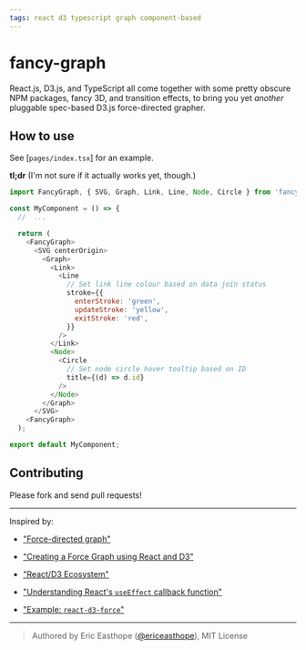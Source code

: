 ```yaml
---
tags: react d3 typescript graph component-based
---
```


# fancy-graph

React.js, D3.js, and TypeScript all come together with some pretty obscure NPM packages, fancy 3D, and transition effects, to bring you yet _another_ pluggable spec-based D3.js force-directed grapher.

## How to use

See [`pages/index.tsx`] for an example.

**tl;dr** (I'm not sure if it actually works yet, though.)

```js
import FancyGraph, { SVG, Graph, Link, Line, Node, Circle } from 'fancy-graph';

const MyComponent = () => {
  //  ...

  return (
    <FancyGraph>
      <SVG centerOrigin>
        <Graph>
          <Link>
            <Line
              // Set link line colour based on data join status
              stroke={{
                enterStroke: 'green',
                updateStroke: 'yellow',
                exitStroke: 'red',
              }}
            />
          </Link>
          <Node>
            <Circle
              // Set node circle hover tooltip based on ID
              title={(d) => d.id}
            />
          </Node>
        </Graph>
      </SVG>
    <FancyGraph>
  );

export default MyComponent;
```

## Contributing

Please fork and send pull requests!

---

Inspired by:

- ["Force-directed graph"](https://observablehq.com/@d3/force-directed-graph)

- ["Creating a Force Graph using React and D3"](https://levelup.gitconnected.com/creating-a-force-graph-using-react-and-d3-6579bcd9628c)

- ["React/D3 Ecosystem"](https://www.smashingmagazine.com/2018/02/react-d3-ecosystem/)

- ["Understanding React's `useEffect` callback function"](https://stackoverflow.com/questions/59188972/understanding-react-hooks-useeffect-function-when-is-the-callback-functioni-e-u)

- ["Example: `react-d3-force`"](https://onedrive.live.com/?authkey=%21AL75phd8K0DQDgs&id=CC807E0FCC4169F4%2137080&cid=CC807E0FCC4169F4)

---

> Authored by Eric Easthope ([@ericeasthope](https://github.com/ericeasthope)), MIT License

